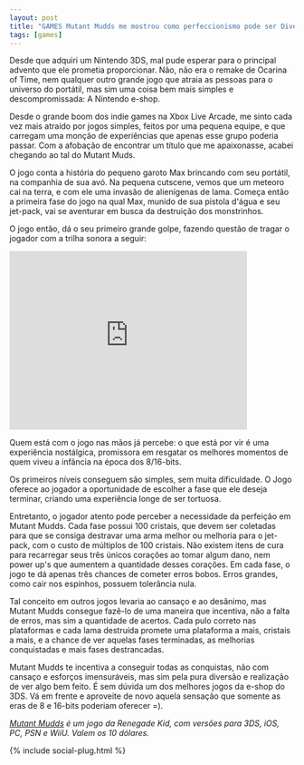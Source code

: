 ```yaml
---
layout: post
title: "GAMES Mutant Mudds me mostrou como perfeccionismo pode ser Divertido"
tags: [games]
---
```


Desde que adquiri um Nintendo 3DS, mal pude esperar para o principal advento que ele prometia proporcionar. Não, não era o remake de Ocarina of Time, nem qualquer outro grande jogo que atraia as pessoas para o universo do portátil, mas sim uma coisa bem mais simples e descompromissada: A Nintendo e-shop.

Desde o grande boom dos indie games na Xbox Live Arcade, me sinto cada vez mais atraído por jogos simples, feitos por uma pequena equipe, e que carregam uma monção de experiências que apenas esse grupo poderia passar. Com a afobação de encontrar um título que me apaixonasse, acabei chegando ao tal do Mutant Muds.

O jogo conta a história do pequeno garoto Max brincando com seu portátil, na companhia de sua avó. Na pequena cutscene, vemos que um meteoro cai na terra, e com ele uma invasão de alienígenas de lama. Começa então a primeira fase do jogo na qual Max, munido de sua pistola d'água e seu jet-pack, vai se aventurar em busca da destruição dos monstrinhos.

O jogo então, dá o seu primeiro grande golpe, fazendo questão de tragar o jogador com a trilha sonora a seguir:

<div class=video> <iframe width="420" height="315" src="http://www.youtube.com/embed/2JtcdXkUtt0" frameborder="0"> </iframe> </div>

Quem está com o jogo nas mãos já percebe: o que está por vir é uma experiência nostálgica, promissora em resgatar os melhores momentos de quem viveu a infância na época dos 8/16-bits.

Os primeiros níveis conseguem são simples, sem muita dificuldade. O Jogo oferece ao jogador a oportunidade de escolher a fase que ele deseja terminar, criando uma experiência longe de ser tortuosa.

Entretanto, o jogador atento pode perceber a necessidade da perfeição em Mutant Mudds. Cada fase possui 100 cristais, que devem ser coletadas para que se consiga destravar uma arma melhor ou melhoria para o jet-pack, com o custo de múltiplos de 100 cristais. Não existem itens de cura para recarregar seus três únicos corações ao tomar algum dano, nem power up's que aumentem a quantidade desses corações. Em cada fase, o jogo te dá apenas três chances de cometer erros bobos. Erros grandes, como cair nos espinhos, possuem tolerância nula.

Tal conceito em outros jogos levaria ao cansaço e ao desânimo, mas Mutant Mudds consegue fazê-lo de uma maneira que incentiva, não a falta de erros, mas sim a quantidade de acertos. Cada pulo correto nas plataformas e cada lama destruída promete uma plataforma a mais, cristais a mais, e a chance de ver aquelas fases terminadas, as melhorias conquistadas e mais fases destrancadas.

Mutant Mudds te incentiva a conseguir todas as conquistas, não com cansaço e esforços imensuráveis, mas sim pela pura diversão e realização de ver algo bem feito. É sem dúvida um dos melhores jogos da e-shop do 3DS. Vá em frente e aproveite de novo aquela sensação que somente as eras de 8 e 16-bits poderiam oferecer =).

<em class="end"><a href="http://www.renegadekid.com/mutantmudds.htm" target="_blank">Mutant Mudds</a> é um jogo da Renegade Kid, com versões para 3DS, iOS, PC, PSN e WiiU. Valem os 10 dólares.</em>

{% include social-plug.html %}